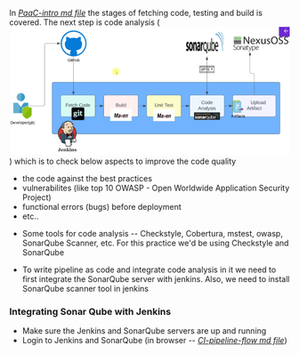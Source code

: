 In [_PaaC-intro md file_](PaaC-intro.md) the stages of fetching code, testing and build is covered. The next step is code analysis (![CI-pipeline-flow](CI-pipeline-flow.png)) which is to check below aspects to improve the code quality
- the code against the best practices
- vulnerabilites (like top 10 OWASP - Open Worldwide Application Security Project)
- functional errors (bugs) before deployment
- etc..

* Some tools for code analysis -- Checkstyle, Cobertura, mstest, owasp, SonarQube Scanner, etc. For this practice we'd be using Checkstyle and SonarQube

* To write pipeline as code and integrate code analysis in it we need to first integrate the SonarQube server with jenkins. Also, we need to install SonarQube scanner tool in jenkins

### Integrating Sonar Qube with Jenkins
* Make sure the Jenkins and SonarQube servers are up and running
* Login to Jenkins and SonarQube (in browser -- [_CI-pipeline-flow md file_](CI-pipeline-flow.md)) 